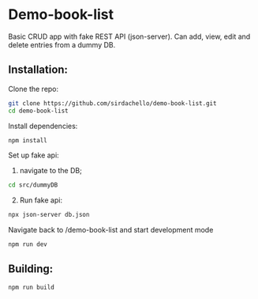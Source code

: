 # Demo-book-list

Basic CRUD app with fake REST API (json-server). Can add, view, edit and delete entries from a dummy DB.

## Installation: 

Clone the repo:

```bash
git clone https://github.com/sirdachello/demo-book-list.git
cd demo-book-list
```

Install dependencies:

```bash
npm install
```

Set up fake api:

1) navigate to the DB;

```bash
cd src/dummyDB
```

2) Run fake api:

```bash
npx json-server db.json
```

Navigate back to /demo-book-list and start development mode

```bash
npm run dev
```


## Building: 

```bash
npm run build
```